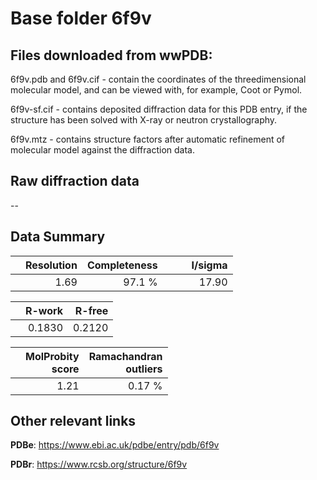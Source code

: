 # Base folder 6f9v

## Files downloaded from wwPDB:

6f9v.pdb and 6f9v.cif - contain the coordinates of the threedimensional molecular model, and can be viewed with, for example, Coot or Pymol.

6f9v-sf.cif - contains deposited diffraction data for this PDB entry, if the structure has been solved with X-ray or neutron crystallography.

6f9v.mtz - contains structure factors after automatic refinement of molecular model against the diffraction data.

## Raw diffraction data

--<br> 

## Data Summary
|   | Resolution | Completeness| I/sigma |
|---|-------------:|----------------:|--------------:|
|   |1.69|97.1  %|<img width=50/>17.90|

|   | **R-work**| **R-free**   
|---|-------------:|----------------:|           
||0.1830|0.2120|

|   |**MolProbity<br>score**| **Ramachandran<br>outliers** 
|---|-------------:|----------------:|
||1.21|0.17 %|

## Other relevant links 
**PDBe**:  https://www.ebi.ac.uk/pdbe/entry/pdb/6f9v
 
**PDBr**: https://www.rcsb.org/structure/6f9v 


